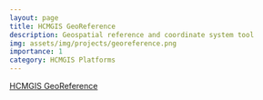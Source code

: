 ```yaml
---
layout: page
title: HCMGIS GeoReference
description: Geospatial reference and coordinate system tool
img: assets/img/projects/georeference.png
importance: 1
category: HCMGIS Platforms
---
```

[HCMGIS GeoReference](https://georeference.hcmgis.vn/)
